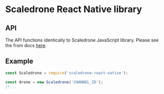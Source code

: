 # Scaledrone React Native library

## API

The API functions identically to Scaledrone JavaScript library. Please see the from docs [here](https://www.scaledrone.com/docs/api-clients/javascript).

## Example

```js
const Scaledrone = require('scaledrone-react-native');

const drone = new Scaledrone('CHANNEL_ID');
/*...
```
